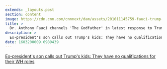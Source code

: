```yaml
--- 
extends: _layouts.post 
section: content 
image: https://cdn.cnn.com/cnnnext/dam/assets/201011145759-fauci-trump-file-super-tease.jpg 
title: > 
  Dr. Anthony Fauci channels 'The Godfather' in latest response to Trump 
description: > 
  Ex-president's son calls out Trump's kids: They have no qualifications for their WH roles 
date: 1603200009.6989439 
--- 
```

<a href="/videos/politics/2020/10/18/ron-reagan-donald-trump-children-grifters-white-house-republicans-intv-nr-vpx.cnn/video/playlists/top-news-videos/"><p class="cd__headline-text vid-left-enabled">Ex-president's son calls out Trump's kids: They have no qualifications for their WH roles</p><p class="cd__headline-icon cnn-icon"></p></a>